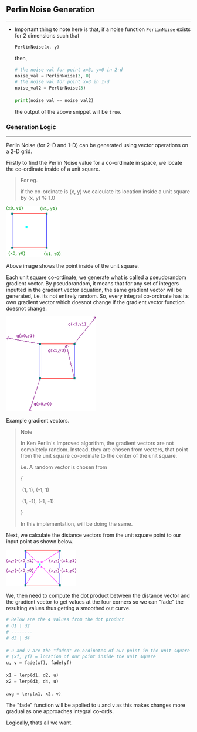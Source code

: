 ## Perlin Noise Generation 

<hr>

- Important thing to note here is that, if a noise function `PerlinNoise`  exists for 2 dimensions such that

  ```python
  PerlinNoise(x, y)
  ```

  then, 

  ```python
  # the noise val for point x=3, y=0 in 2-d
  noise_val = PerlinNoise(3, 0)
  # the noise val for point x=3 in 1-d
  noise_val2 = PerlinNoise(3)
  
  print(noise_val == noise_val2)
  ```

  the output of the above snippet will be `true`.

### Generation Logic

<hr>
Perlin Noise (for 2-D and 1-D) can be generated using vector operations on a 2-D grid.

Firstly to find the Perlin Noise value for a co-ordinate in space, we locate the co-ordinate inside of a unit square.

>For eg.
>
>if the co-ordinate is (x, y) we calculate its location inside a unit square by (x, y) % 1.0

<img src="./assets/logic01.gif" alt="unit_square" />

Above image shows the point inside of the unit square.

Each unit square co-ordinate, we generate what is called a pseudorandom gradient vector. By pseudorandom, it means that for any set of integers inputted in the gradient vector equation, the same gradient vector will be generated, i.e. its not entirely random. So, every integral co-ordinate has its own gradient vector which doesnot change if the gradient vector function doesnot change.

<img src="./assets/logic02.gif">



Example gradient vectors.

>Note
>
>In Ken Perlin's Improved algorithm, the gradient vectors are not completely random. Instead, they are chosen from vectors, that point from the unit square co-ordinate to the center of the unit square.
>
>i.e. A random vector is chosen from 
>
>{
>
>​	(1, 1), (-1, 1)
>
>​	(1, -1), (-1, -1)
>
>}
>
>In this implementation, will be doing the same.

Next, we calculate the distance vectors from the unit square point to our input point as shown below.

<img src="./assets/logic03.gif">

We, then need to compute the dot product between the distance vector and the gradient vector to get values at the four corners so we can "fade" the resulting values thus getting a smoothed out curve.

```python
# Below are the 4 values from the dot product
# d1 | d2
# --------
# d3 | d4

# u and v are the "faded" co-ordinates of our point in the unit square
# (xf, yf) = location of our point inside the unit square
u, v = fade(xf), fade(yf)

x1 = lerp(d1, d2, u)
x2 = lerp(d3, d4, u)

avg = lerp(x1, x2, v)
```

The "fade" function will be applied to `u` and `v` as this makes changes more gradual as one approaches integral co-ords.



Logically, thats all we want.